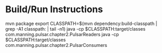 # Build/Run Instructions
mvn package
export CLASSPATH=$(mvn dependency:build-classpath | grep -A1 classpath: | tail -n1)
java -cp $CLASSPATH:target/classes com.manning.pulsar.chapter2.PulsarReaders
java -cp $CLASSPATH:target/classes com.manning.pulsar.chapter2.PulsarConsumers
